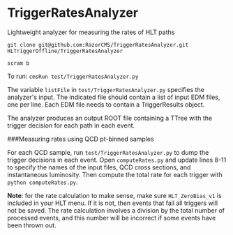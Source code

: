 # TriggerRatesAnalyzer
Lightweight analyzer for measuring the rates of HLT paths

`git clone git@github.com:RazorCMS/TriggerRatesAnalyzer.git HLTriggerOffline/TriggerRatesAnalyzer`

`scram b`

To run: `cmsRun test/TriggerRatesAnalyzer.py`

The variable `listFile` in `test/TriggerRatesAnalyzer.py` specifies the analyzer's input.  The indicated file should contain a list of input EDM files, one per line.  Each EDM file needs to contain a TriggerResults object.

The analyzer produces an output ROOT file containing a TTree with the trigger decision for each path in each event.  

###Measuring rates using QCD pt-binned samples

For each QCD sample, run `test/TriggerRatesAnalyzer.py` to dump the trigger decisions in each event.  Open `computeRates.py` and update lines 8-11 to specify the names of the input files, QCD cross sections, and instantaneous luminosity.  Then compute the total rate for each trigger with `python computeRates.py`.

**Note**: for the rate calculation to make sense, make sure `HLT_ZeroBias_v1` is included in your HLT menu.  If it is not, then events that fail all triggers will not be saved.  The rate calculation involves a division by the total number of processed events, and this number will be incorrect if some events have been thrown out.  
